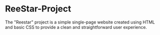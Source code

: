 # ReeStar-Project
The "Reestar" project is a simple single-page website created using HTML and basic CSS to provide a clean and straightforward user experience.
